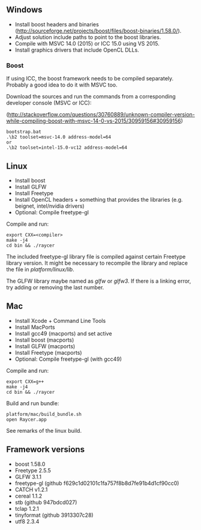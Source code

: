 ## Windows

- Install boost headers and binaries (http://sourceforge.net/projects/boost/files/boost-binaries/1.58.0/).
- Adjust solution include paths to point to the boost libraries.
- Compile with MSVC 14.0 (2015) or ICC 15.0 using VS 2015.
- Install graphics drivers that include OpenCL DLLs.

### Boost

If using ICC, the boost framework needs to be compiled separately. Probably a good idea to do it with MSVC too.

Download the sources and run the commands from a corresponding developer console (MSVC or ICC):

(http://stackoverflow.com/questions/30760889/unknown-compiler-version-while-compiling-boost-with-msvc-14-0-vs-2015/30959156#30959156)

    bootstrap.bat
    .\b2 toolset=msvc-14.0 address-model=64
    or
    .\b2 toolset=intel-15.0-vc12 address-model=64

## Linux

- Install boost
- Install GLFW
- Install Freetype
- Install OpenCL headers + something that provides the libraries (e.g. beignet, intel/nvidia drivers)
- Optional: Compile freetype-gl

Compile and run:

    export CXX=<compiler>
    make -j4
    cd bin && ./raycer

The included freetype-gl library file is compiled against certain Freetype library version. It might be necessary to recompile the library and replace the file in *platform/linux/lib*.

The GLFW library maybe named as *glfw* or *glfw3*. If there is a linking error, try adding or removing the last number.

## Mac

- Install Xcode + Command Line Tools
- Install MacPorts
- Install gcc49 (macports) and set active
- Install boost (macports)
- Install GLFW (macports)
- Install Freetype (macports)
- Optional: Compile freetype-gl (with gcc49)

Compile and run:

    export CXX=g++
    make -j4
	cd bin && ./raycer

Build and run bundle:

    platform/mac/build_bundle.sh
	open Raycer.app

See remarks of the linux build.

## Framework versions

- boost 1.58.0
- Freetype 2.5.5
- GLFW 3.1.1
- freetype-gl (github f629c1d02101c1fa757f8b8d7fe91b4d1cf90cc0)
- CATCH v1.2.1
- cereal 1.1.2
- stb (github 947bdcd027)
- tclap 1.2.1
- tinyformat (github 3913307c28)
- utf8 2.3.4
